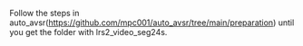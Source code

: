Follow the steps in auto_avsr(https://github.com/mpc001/auto_avsr/tree/main/preparation) until you get the folder with lrs2_video_seg24s.

